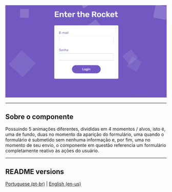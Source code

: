 <div align="center">
  <img src="./.github/demo.png" />
</div>

<hr>

## Sobre o componente

<p>
  Possuindo 5 animações diferentes, divididas em 4 momentos / alvos, isto é, uma de fundo, duas no momento da aparição do formulário, uma quando o formulário é submetido sem nenhuma informação e, por fim, uma no momento de seu envio, o componente em questão referencia um formulário completamente reativo às ações do usuário.
</p>

<hr>

## README versions

<div>
  <a href="https://github.com/trybrito/form-with-animated-squares-background/blob/main/README.md">
    Portuguese (pt-br)</a>
  |   
  <a href="https://github.com/trybrito/form-with-animated-squares-background/blob/main/README-en.md">
    English (en-us)</a>
</div>
